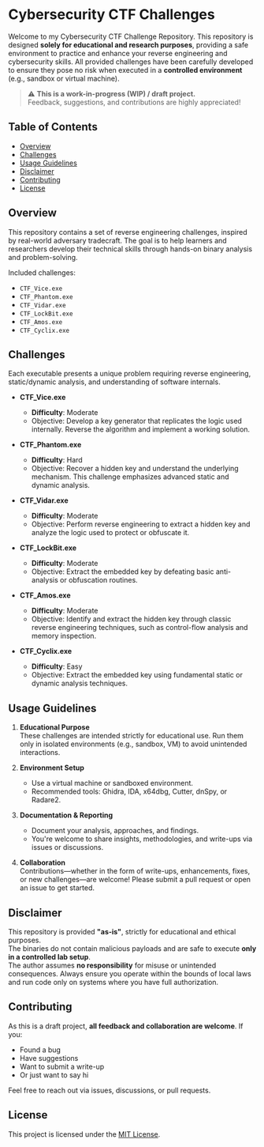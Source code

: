 # Cybersecurity CTF Challenges

Welcome to my Cybersecurity CTF Challenge Repository. This repository is designed **solely for educational and research purposes**, providing a safe environment to practice and enhance your reverse engineering and cybersecurity skills. All provided challenges have been carefully developed to ensure they pose no risk when executed in a **controlled environment** (e.g., sandbox or virtual machine).

> ⚠️ **This is a work-in-progress (WIP) / draft project.**  
> Feedback, suggestions, and contributions are highly appreciated!

## Table of Contents
- [Overview](#overview)
- [Challenges](#challenges)
- [Usage Guidelines](#usage-guidelines)
- [Disclaimer](#disclaimer)
- [Contributing](#contributing)
- [License](#license)

## Overview

This repository contains a set of reverse engineering challenges, inspired by real-world adversary tradecraft. The goal is to help learners and researchers develop their technical skills through hands-on binary analysis and problem-solving.

Included challenges:
- `CTF_Vice.exe`
- `CTF_Phantom.exe`
- `CTF_Vidar.exe`
- `CTF_LockBit.exe`
- `CTF_Amos.exe`
- `CTF_Cyclix.exe`

## Challenges

Each executable presents a unique problem requiring reverse engineering, static/dynamic analysis, and understanding of software internals.

- **CTF_Vice.exe**
  - **Difficulty**: Moderate  
  - Objective: Develop a key generator that replicates the logic used internally. Reverse the algorithm and implement a working solution.

- **CTF_Phantom.exe**  
  - **Difficulty**: Hard  
  - Objective: Recover a hidden key and understand the underlying mechanism. This challenge emphasizes advanced static and dynamic analysis.

- **CTF_Vidar.exe** 
  - **Difficulty**: Moderate  
  - Objective: Perform reverse engineering to extract a hidden key and analyze the logic used to protect or obfuscate it.

- **CTF_LockBit.exe**  
  - **Difficulty**: Moderate  
  - Objective: Extract the embedded key by defeating basic anti-analysis or obfuscation routines.

- **CTF_Amos.exe**  
  - **Difficulty**: Moderate  
  - Objective: Identify and extract the hidden key through classic reverse engineering techniques, such as control-flow analysis and memory inspection.

- **CTF_Cyclix.exe** 
  - **Difficulty**: Easy  
  - Objective: Extract the embedded key using fundamental static or dynamic analysis techniques.

## Usage Guidelines

1. **Educational Purpose**  
   These challenges are intended strictly for educational use. Run them only in isolated environments (e.g., sandbox, VM) to avoid unintended interactions.

2. **Environment Setup**  
   - Use a virtual machine or sandboxed environment.
   - Recommended tools: Ghidra, IDA, x64dbg, Cutter, dnSpy, or Radare2.

3. **Documentation & Reporting**  
   - Document your analysis, approaches, and findings.
   - You're welcome to share insights, methodologies, and write-ups via issues or discussions.

4. **Collaboration**  
   Contributions—whether in the form of write-ups, enhancements, fixes, or new challenges—are welcome! Please submit a pull request or open an issue to get started.

## Disclaimer

This repository is provided **"as-is"**, strictly for educational and ethical purposes.  
The binaries do not contain malicious payloads and are safe to execute **only in a controlled lab setup**.  
The author assumes **no responsibility** for misuse or unintended consequences. Always ensure you operate within the bounds of local laws and run code only on systems where you have full authorization.

## Contributing

As this is a draft project, **all feedback and collaboration are welcome**. If you:
- Found a bug
- Have suggestions
- Want to submit a write-up
- Or just want to say hi

Feel free to reach out via issues, discussions, or pull requests.

## License

This project is licensed under the [MIT License](LICENSE).

